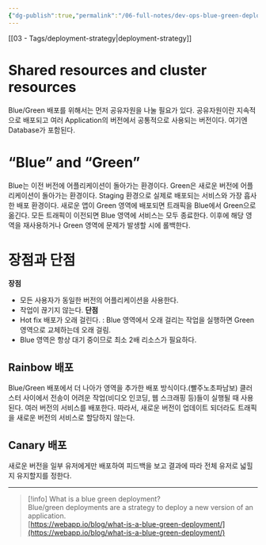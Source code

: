 ```yaml
---
{"dg-publish":true,"permalink":"/06-full-notes/dev-ops-blue-green-deployments/","noteIcon":""}
---
```


 [[03 - Tags/deployment-strategy\|deployment-strategy]]
# Shared resources and cluster resources
Blue/Green 배포를 위해서는 먼저 공유자원을 나눌 필요가 있다.
공유자원이란 지속적으로 배포되고 여러 Application의 버전에서 공통적으로 사용되는 버전이다. 여기엔 Database가 포함된다.
# “Blue” and “Green”
Blue는 이전 버전에 어플리케이션이 돌아가는 환경이다.
Green은 새로운 버전에 어플리케이션이 돌아가는 환경이다. Staging 환경으로 실제로 배포되는 서비스와 가장 흡사한 배포 환경이다.
새로운 앱이 Green 영역에 배포되면 트래픽을 Blue에서 Green으로 옮긴다.
모든 트래픽이 이전되면 Blue 영역에 서비스는 모두 종료한다. 이후에 해당 영역을 재사용하거나 Green 영역에 문제가 발생할 시에 롤백한다.
# 장점과 단점
**장점**
- 모든 사용자가 동일한 버전의 어플리케이션을 사용한다.
- 작업이 끊기지 않는다.
**단점**
- Hot fix 배포가 오래 걸린다. : Blue 영역에서 오래 걸리는 작업을 실행하면 Green 영역으로 교체하는데 오래 걸림.
- Blue 영역은 항상 대기 중이므로 최소 2배 리소스가 필요하다.
## Rainbow 배포
Blue/Green 배포에서 더 나아가 영역을 추가한 배포 방식이다.(빨주노초파남보)
클러스터 사이에서 전송이 어려운 작업(비디오 인코딩, 웹 스크래핑 등)들이 실행될 때 사용된다.
여러 버전의 서비스를 배포한다. 따라서, 새로운 버전이 업데이트 되더라도 트래픽을 새로운 버전의 서비스로 할당하지 않는다.
## Canary 배포
새로운 버전을 일부 유저에게만 배포하여 피드백을 보고 결과에 따라 전체 유저로 넓힐지 유지할지를 정한다.

---

> [!info] What is a blue green deployment?  
> Blue/green deployments are a strategy to deploy a new version of an application.  
> [https://webapp.io/blog/what-is-a-blue-green-deployment/](https://webapp.io/blog/what-is-a-blue-green-deployment/)